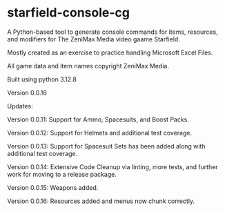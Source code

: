 # starfield-console-cg
A Python-based tool to generate console commands for items, resources, and modifiers for The ZeniMax Media video gaame Starfield.

Mostly created as an exercise to practice handling Microsoft Excel Files.

All game data and item names copyright ZeniMax Media.


Built using python 3.12.8

Version 0.0.16

Updates:

Version 0.0.11: Support for Ammo, Spacesuits, and Boost Packs.

Version 0.0.12: Support for Helmets and additional test coverage.

Version 0.0.13: Support for Spacesuit Sets has been added along with additional test coverage.

Version 0.0.14: Extensive Code Cleanup via linting, more tests, and further work for moving to a release package.

Version 0.0.15: Weapons added.

Version 0.0.16: Resources added and menus now chunk correctly.